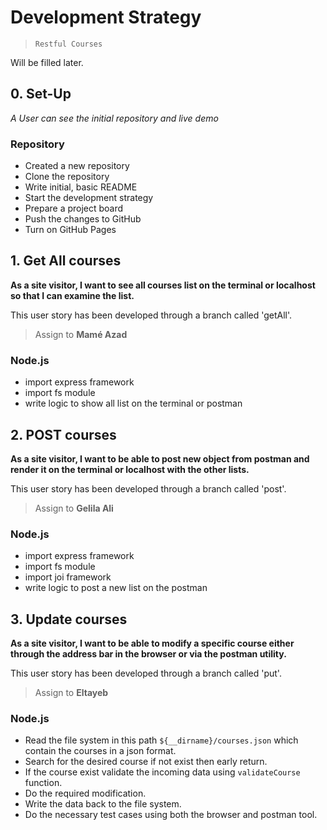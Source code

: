 # Development Strategy

> `Restful Courses`

Will be filled later.

## 0. Set-Up

_A User can see the initial repository and live demo_

### Repository

- Created a new repository
- Clone the repository
- Write initial, basic README
- Start the development strategy
- Prepare a project board
- Push the changes to GitHub
- Turn on GitHub Pages

## 1. Get All courses

**As a site visitor, I want to see all courses list on the terminal or localhost so that I can examine the list.**

This user story has been developed through a branch called 'getAll'.

> Assign to **Mamé Azad**

### Node.js

- import express framework
- import fs module
- write logic to show all list on the terminal or postman

## 2. POST courses

**As a site visitor, I want to be able to post new object from postman and render it on the terminal or localhost with the other lists.**

This user story has been developed through a branch called 'post'.

> Assign to **Gelila Ali**

### Node.js

- import express framework
- import fs module
- import joi framework
- write logic to post a new list on the postman

## 3. Update courses

**As a site visitor, I want to be able to modify a specific course either through the address bar in the browser or via the postman utility.**

This user story has been developed through a branch called 'put'.

> Assign to **Eltayeb**

### Node.js

- Read the file system in this path `${__dirname}/courses.json` which contain the courses in a json format.
- Search for the desired course if not exist then early return.
- If the course exist validate the incoming data using `validateCourse` function.
- Do the required modification.
- Write the data back to the file system.
- Do the necessary test cases using both the browser and postman tool.
